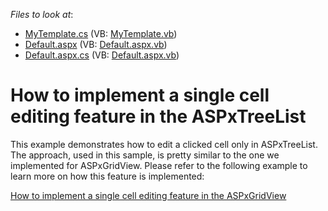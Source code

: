 <!-- default file list -->
*Files to look at*:

* [MyTemplate.cs](./CS/WebSite/App_Code/MyTemplate.cs) (VB: [MyTemplate.vb](./VB/WebSite/App_Code/MyTemplate.vb))
* [Default.aspx](./CS/WebSite/Default.aspx) (VB: [Default.aspx.vb](./VB/WebSite/Default.aspx.vb))
* [Default.aspx.cs](./CS/WebSite/Default.aspx.cs) (VB: [Default.aspx.vb](./VB/WebSite/Default.aspx.vb))
<!-- default file list end -->
# How to implement a single cell editing feature in the ASPxTreeList


<p>This example demonstrates how to edit a clicked cell only in ASPxTreeList.  The approach, used in this sample, is pretty similar to the one we implemented for ASPxGridView.  Please refer to the following example to learn more on how this feature is implemented:</p><p><a href="https://www.devexpress.com/Support/Center/p/E430">How to implement a single cell editing feature in the ASPxGridView</a></p>

<br/>


